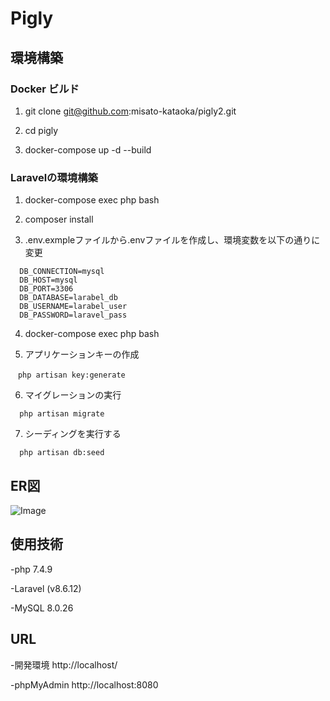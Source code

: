 # Pigly


## 環境構築
### Docker ビルド
1. git clone git@github.com:misato-kataoka/pigly2.git

2. cd pigly

3. docker-compose up -d --build

### Laravelの環境構築
1. docker-compose exec php bash

2. composer install

3. .env.exmpleファイルから.envファイルを作成し、環境変数を以下の通りに変更
```
  DB_CONNECTION=mysql
  DB_HOST=mysql
  DB_PORT=3306
  DB_DATABASE=larabel_db
  DB_USERNAME=larabel_user
  DB_PASSWORD=laravel_pass
```
4. docker-compose exec php bash

5. アプリケーションキーの作成
```
　php artisan key:generate
```
6. マイグレーションの実行
```
  php artisan migrate
```
7. シーディングを実行する
```
  php artisan db:seed
```

## ER図
![Image](https://github.com/user-attachments/assets/5549558c-44aa-44ae-837d-0dd970c2307d)

## 使用技術

-php 7.4.9

-Laravel (v8.6.12)

-MySQL 8.0.26

## URL

-開発環境 http://localhost/

-phpMyAdmin http://localhost:8080
